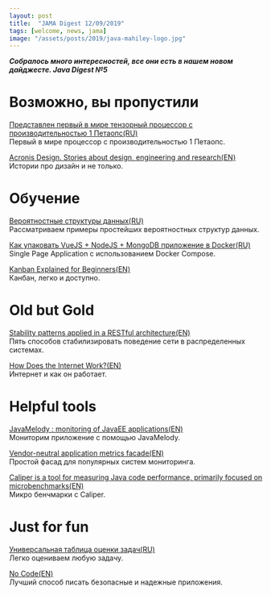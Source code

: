 ```yaml
---
layout: post
title:  "JAMA Digest 12/09/2019"
tags: [welcome, news, jama]
image: "/assets/posts/2019/java-mahiley-logo.jpg"
---
```

***Собралось много интересностей, все они есть в нашем новом дайджесте. Java Digest №5***

# Возможно, вы пропустили

[Представлен первый в мире тензорный процессор с производительностью 1 Петаопс(RU)](https://3dnews.ru/997768)  
Первый в мире процессор с производительностью 1 Петаопс.

[Acronis Design. Stories about design, engineering and research(EN)](https://medium.com/acronis-design)  
Истории про дизайн и не только.

# Обучение

[Вероятностные структуры данных(RU)](https://www.slideshare.net/gakhov/ss-61915790)  
Рассматриваем примеры простейших вероятностных структур данных.

[Как упаковать VueJS + NodeJS + MongoDB приложение в Docker(RU)](https://m.habr.com/ru/post/476590/)  
Single Page Application с использованием Docker Compose.

[Kanban Explained for Beginners(EN)](https://kanbanize.com/kanban-resources/getting-started/what-is-kanban/)  
Канбан, легко и доступно.



# Old but Gold

[Stability patterns applied in a RESTful architecture(EN)](https://www.javaworld.com/article/2824163/stability-patterns-applied-in-a-restful-architecture.html)  
Пять способов стабилизировать поведение сети в распределенных системах.

[How Does the Internet Work?(EN)](https://web.stanford.edu/class/msande91si/www-spr04/readings/week1/InternetWhitepaper.htm)  
Интернет и как он работает.

# Helpful tools

[JavaMelody : monitoring of JavaEE applications(EN)](https://github.com/javamelody/javamelody/wiki)  
Мониторим приложение с помощью JavaMelody.

[Vendor-neutral application metrics facade(EN)](https://micrometer.io/)  
Простой фасад для популярных систем мониторинга.

[Caliper is a tool for measuring Java code performance, primarily focused on microbenchmarks(EN)](https://github.com/google/caliper)  
Микро бенчмарки с Caliper.

# Just for fun

[Универсальная таблица оценки задач(RU)](https://tjournal.ru/tweets/107760-universalnaya-tablica-ocenki-zadach)  
Легко оцениваем любую задачу.

[No Code(EN)](https://github.com/kelseyhightower/nocode)  
Лучший способ писать безопасные и надежные приложения.





